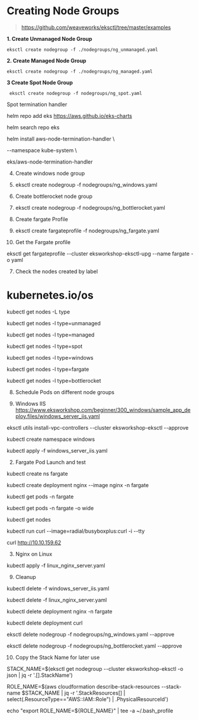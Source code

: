 # Creating Node Groups

> https://github.com/weaveworks/eksctl/tree/master/examples

  
**1. Create Unmanaged Node Group**

    eksctl create nodegroup -f ./nodegroups/ng_unmanaged.yaml
**2. Create Managed Node Group**

    eksctl create nodegroup -f ./nodegroups/ng_managed.yaml

**3 Create Spot Node Group**

     eksctl create nodegroup -f nodegroups/ng_spot.yaml

Spot termination handler

helm repo add eks https://aws.github.io/eks-charts

helm search repo eks

helm install aws-node-termination-handler \

--namespace kube-system \

eks/aws-node-termination-handler

  

4. Create windows node group

1. eksctl create nodegroup -f nodegroups/ng_windows.yaml

  

5. Create bottlerocket node group

1. eksctl create nodegroup -f nodegroups/ng_bottlerocket.yaml

  

6. Create fargate Profile

1. eksctl create fargateprofile -f nodegroups/ng_fargate.yaml

2. Get the Fargate profile

eksctl get fargateprofile --cluster eksworkshop-eksctl-upg --name fargate -o yaml

  
  

7. Check the nodes created by label

# kubernetes.io/os

kubectl get nodes -L type

kubectl get nodes -l type=unmanaged

kubectl get nodes -l type=managed

kubectl get nodes -l type=spot

kubectl get nodes -l type=windows

kubectl get nodes -l type=fargate

kubectl get nodes -l type=bottlerocket

  

8. Schedule Pods on different node groups

  

1. Windows IIS https://www.eksworkshop.com/beginner/300_windows/sample_app_deploy.files/windows_server_iis.yaml

eksctl utils install-vpc-controllers --cluster eksworkshop-eksctl --approve

kubectl create namespace windows

kubectl apply -f windows_server_iis.yaml

  

2. Fargate Pod Launch and test

kubectl create ns fargate

kubectl create deployment nginx --image nginx -n fargate

kubectl get pods -n fargate

kubectl get pods -n fargate -o wide

kubectl get nodes

kubectl run curl --image=radial/busyboxplus:curl -i --tty

curl http://10.10.159.62

  

3. Nginx on Linux

kubectl apply -f linux_nginx_server.yaml

  

9. Cleanup

kubectl delete -f windows_server_iis.yaml

kubectl delete -f linux_nginx_server.yaml

  

kubectl delete deployment nginx -n fargate

kubectl delete deployment curl

  

eksctl delete nodegroup -f nodegroups/ng_windows.yaml --approve

eksctl delete nodegroup -f nodegroups/ng_bottlerocket.yaml --approve

  

10. Copy the Stack Name for later use

STACK_NAME=$(eksctl get nodegroup --cluster eksworkshop-eksctl -o json | jq -r '.[].StackName')

ROLE_NAME=$(aws cloudformation describe-stack-resources --stack-name $STACK_NAME | jq -r '.StackResources[] | select(.ResourceType=="AWS::IAM::Role") | .PhysicalResourceId')

echo "export ROLE_NAME=${ROLE_NAME}" | tee -a ~/.bash_profile
